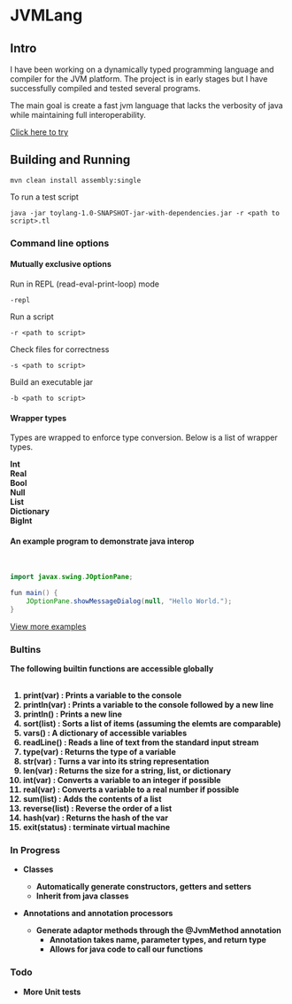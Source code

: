 # JVMLang

## Intro

I have been working on a dynamically typed programming language and compiler
for the JVM platform. The project is in early stages but I have successfully
compiled and tested several programs.

The main goal is create a fast jvm language that lacks the verbosity
of java while maintaining full interoperability.

[Click here to try](http://bradleywood.me/projects/jvmlang.html)

## Building and Running

```
mvn clean install assembly:single
```

To run a test script


```
java -jar toylang-1.0-SNAPSHOT-jar-with-dependencies.jar -r <path to script>.tl
```

### Command line options

#### Mutually exclusive options

Run in REPL (read-eval-print-loop) mode
```
-repl
```

Run a script
```
-r <path to script>
```

Check files for correctness
```
-s <path to script>
```

Build an executable jar
```
-b <path to script>
```

#### Wrapper types

Types are wrapped to enforce type conversion. Below is a list of wrapper types.

<b>
Int <br>
Real<br>
Bool<br>
Null<br>
List<br>
Dictionary<br>
BigInt<br>
</b>


#### An example program to demonstrate java interop 
<br>

``` Java
import javax.swing.JOptionPane;

fun main() {
    JOptionPane.showMessageDialog(null, "Hello World.");
}
```

[View more examples](https://github.com/BradleyWood/TlDemo)


### Bultins
<b>The following builtin functions are accessible globally<b><br><br>

 1. <b>print(var) : Prints a variable to the console</b><br>
 2. <b>println(var) : Prints a variable to the console followed by a new line</b><br>
 3. <b>println() : Prints a new line</b><br>
 4. <b>sort(list) : Sorts a list of items (assuming the elemts are comparable)</b><br>
 5. <b>vars() : A dictionary of accessible variables</b> <br>
 6. <b>readLine() : Reads a line of text from the standard input stream</b> <br>
 7. <b>type(var) : Returns the type of a variable</b> <br>
 8. <b>str(var) : Turns a var into its string representation</b> <br>
 9. <b>len(var) : Returns the size for a string, list, or dictionary</b> <br>
 9. <b>int(var) : Converts a variable to an integer if possible</b> <br>
 10. <b>real(var) : Converts a variable to a real number if possible</b> <br>
 11. <b>sum(list) : Adds the contents of a list</b> <br>
 12. <b>reverse(list) : Reverse the order of a list</b> <br>
 13. <b>hash(var) : Returns the hash of the var </b> <br>
 14. <b>exit(status) : terminate virtual machine </b> <br>

### In Progress

- Classes
    - Automatically generate constructors, getters and setters
    - Inherit from java classes

- Annotations and annotation processors
    - Generate adaptor methods through the @JvmMethod annotation
        - Annotation takes name, parameter types, and return type
        - Allows for java code to call our functions

### Todo

- More Unit tests